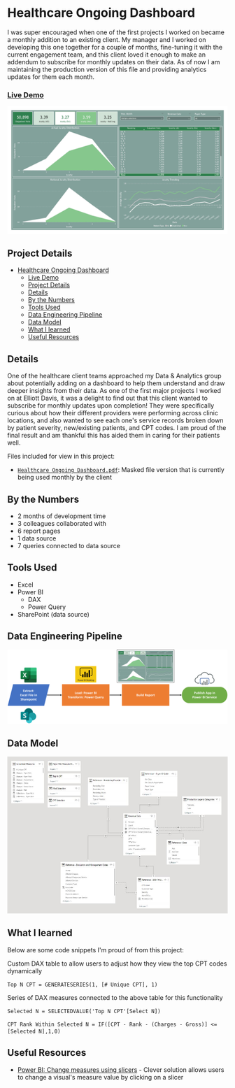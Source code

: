 # Healthcare Ongoing Dashboard

I was super encouraged when one of the first projects I worked on became a monthly addition to an existing client. My manager and I worked on developing this one together for a couple of months, fine-tuning it with the current engagement team, and this client loved it enough to make an addendum to subscribe for monthly updates on their data. As of now I am maintaining the production version of this file and providing analytics updates for them each month.

### [Live Demo](https://app.powerbi.com/view?r=eyJrIjoiNDA3OGRkMzgtOTljNC00MjhhLWIwNzgtMGNhZWE5N2M5ZTg5IiwidCI6ImY3N2E4MGM5LTY5MTAtNGJkYy1iNjFiLTgxNzA2NmQ1NmI0NiIsImMiOjJ9)

!["Report"](./Healthcare%20Ongoing%20Dashboard.jpg)

## Project Details
- [Healthcare Ongoing Dashboard](#healthcare-ongoing-dashboard)
    - [Live Demo](#live-demo)
  - [Project Details](#project-details)
  - [Details](#details)
  - [By the Numbers](#by-the-numbers)
  - [Tools Used](#tools-used)
  - [Data Engineering Pipeline](#data-engineering-pipeline)
  - [Data Model](#data-model)
  - [What I learned](#what-i-learned)
  - [Useful Resources](#useful-resources)

## Details

One of the healthcare client teams approached my Data & Analytics group about potentially adding on a dashboard to help them understand and draw deeper insights from their data. As one of the first major projects I worked on at Elliott Davis, it was a delight to find out that this client wanted to subscribe for monthly updates upon completion! They were specifically curious about how their different providers were performing across clinic locations, and also wanted to see each one's service records broken down by patient severity, new/existing patients, and CPT codes. I am proud of the final result and am thankful this has aided them in caring for their patients well.

Files included for view in this project:
- [`Healthcare Ongoing Dashboard.pdf`](./Healthcare%20Ongoing%20Dashboard.pdf): Masked file version that is currently being used monthly by the client

## By the Numbers

- 2 months of development time
- 3 colleagues collaborated with
- 6 report pages
- 1 data source
- 7 queries connected to data source

## Tools Used

- Excel
- Power BI
  - DAX
  - Power Query
- SharePoint (data source)

## Data Engineering Pipeline

!["Pipeline"](./Healthcare%20Ongoing%20Dashboard%20Pipeline.png)

## Data Model

!["Data Model"](./Healthcare%20Ongoing%20Dashboard%20Data%20Model.JPG)

## What I learned

Below are some code snippets I'm proud of from this project:

Custom DAX table to allow users to adjust how they view the top CPT codes dynamically
```DAX
Top N CPT = GENERATESERIES(1, [# Unique CPT], 1)
```

Series of DAX measures connected to the above table for this functionality
```DAX
Selected N = SELECTEDVALUE('Top N CPT'[Select N])
```

```DAX
CPT Rank Within Selected N = IF([CPT - Rank - (Charges - Gross)] <= [Selected N],1,0)
```

## Useful Resources

- [Power BI: Change measures using slicers](https://www.youtube.com/watch?v=gYbGNeYD4OY) - Clever solution allows users to change a visual's measure value by clicking on a slicer